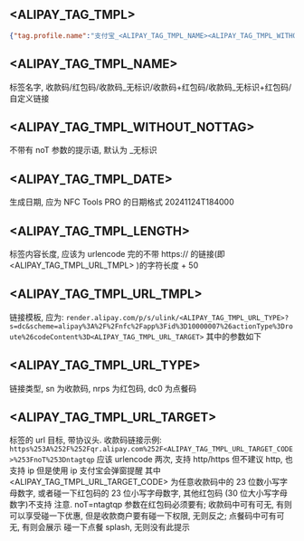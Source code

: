 ## <ALIPAY_TAG_TMPL>

```json
{"tag.profile.name":"支付宝_<ALIPAY_TAG_TMPL_NAME><ALIPAY_TAG_TMPL_WITHOUT_NOTTAG>_<ALIPAY_TAG_TMPL_DATE>","tag.profile.date":"<ALIPAY_TAG_TMPL_DATE>","tag.profile.length":2,"tag.profile.size":<ALIPAY_TAG_TMPL_LENGTH>,"tag.profile.data":[{"tag.profile.fields":{"field1":"<ALIPAY_TAG_TMPL_URL_TMPL>","field2":"1"},"tag.profile.config":{"requestType":"2","itemRecordExtra":"","itemDescription":"https://<ALIPAY_TAG_TMPL_URL_TMPL>","itemRecord":"https://<ALIPAY_TAG_TMPL_URL_TMPL>"}},{"tag.profile.fields":{"field1":"com.eg.android.AlipayGphone"},"tag.profile.config":{"requestType":"3","itemRecordExtra":"","itemDescription":"com.eg.android.AlipayGphone","itemRecord":"com.eg.android.AlipayGphone"}}]}
```


## <ALIPAY_TAG_TMPL_NAME>

标签名字, 收款码/红包码/收款码_无标识/收款码+红包码/收款码_无标识+红包码/自定义链接


## <ALIPAY_TAG_TMPL_WITHOUT_NOTTAG>

不带有 noT 参数的提示语, 默认为 _无标识


## <ALIPAY_TAG_TMPL_DATE>

生成日期, 应为 NFC Tools PRO 的日期格式 20241124T184000


## <ALIPAY_TAG_TMPL_LENGTH>

标签内容长度, 应该为 urlencode 完的不带 https:// 的链接(即 <ALIPAY_TAG_TMPL_URL_TMPL> )的字符长度 + 50


## <ALIPAY_TAG_TMPL_URL_TMPL>

链接模板, 应为: 
`render.alipay.com/p/s/ulink/<ALIPAY_TAG_TMPL_URL_TYPE>?s=dc&scheme=alipay%3A%2F%2Fnfc%2Fapp%3Fid%3D10000007%26actionType%3Droute%26codeContent%3D<ALIPAY_TAG_TMPL_URL_TARGET>`
其中的参数如下


## <ALIPAY_TAG_TMPL_URL_TYPE>

链接类型, sn 为收款码, nrps 为红包码, dc0 为点餐码


## <ALIPAY_TAG_TMPL_URL_TARGET>

标签的 url 目标, 带协议头. 
收款码链接示例: `https%253A%252F%252Fqr.alipay.com%252F<ALIPAY_TAG_TMPL_URL_TARGET_CODE>%253FnoT%253Dntagtqp`
应该 urlencode 两次, 支持 http/https 但不建议 http, 也支持 ip 但是使用 ip 支付宝会弹窗提醒
其中 <ALIPAY_TAG_TMPL_URL_TARGET_CODE> 为任意收款码中的 23 位数小写字母数字, 或者碰一下红包码的 23 位小写字母数字, 其他红包码 (30 位大小写字母数字)不支持
注意. noT=ntagtqp 参数在红包码必须要有; 收款码中可有可无, 有则可以享受碰一下优惠, 但是收款商户要有碰一下权限, 无则反之; 点餐码中可有可无, 有则会展示 碰一下点餐 splash, 无则没有此提示
